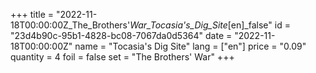 +++
title = "2022-11-18T00:00:00Z_The_Brothers'_War_Tocasia's_Dig_Site_[en]_false"
id = "23d4b90c-95b1-4828-bc08-7067da0d5364"
date = "2022-11-18T00:00:00Z"
name = "Tocasia's Dig Site"
lang = ["en"]
price = "0.09"
quantity = 4
foil = false
set = "The Brothers' War"
+++

